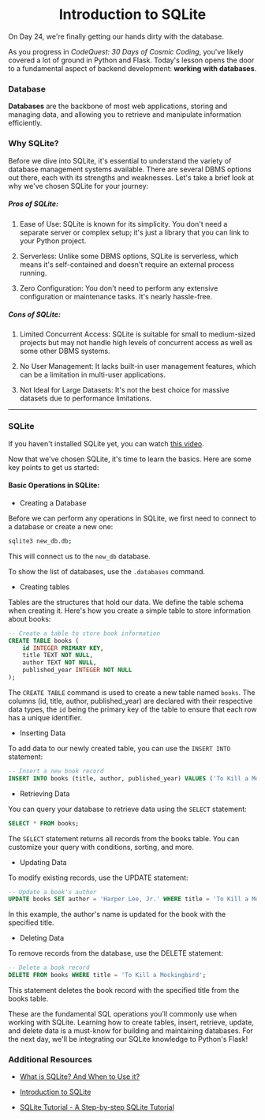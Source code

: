 <h1 align="center">Introduction to SQLite</h1>

On Day 24, we're finally getting our hands dirty with the database. 

As you progress in *CodeQuest: 30 Days of Cosmic Coding*, you've likely covered a lot of ground in Python and Flask. Today's lesson opens the door to a fundamental aspect of backend development: **working with databases**.

### Database

**Databases** are the backbone of most web applications, storing and managing data, and allowing you to retrieve and manipulate information efficiently.

### Why SQLite?

Before we dive into SQLite, it's essential to understand the variety of database management systems available. There are several DBMS options out there, each with its strengths and weaknesses. Let's take a brief look at why we've chosen SQLite for your journey:

##### Pros of SQLite:

1. Ease of Use: SQLite is known for its simplicity. You don't need a separate server or complex setup; it's just a library that you can link to your Python project.

2. Serverless: Unlike some DBMS options, SQLite is serverless, which means it's self-contained and doesn't require an external process running.

3. Zero Configuration: You don't need to perform any extensive configuration or maintenance tasks. It's nearly hassle-free.

##### Cons of SQLite:

1. Limited Concurrent Access: SQLite is suitable for small to medium-sized projects but may not handle high levels of concurrent access as well as some other DBMS systems.

2. No User Management: It lacks built-in user management features, which can be a limitation in multi-user applications.

3. Not Ideal for Large Datasets: It's not the best choice for massive datasets due to performance limitations.

---

### SQLite

If you haven't installed SQLite yet, you can watch [this video](https://www.youtube.com/watch?v=XA3w8tQnYCA).

Now that we've chosen SQLite, it's time to learn the basics. Here are some key points to get us started:

#### Basic Operations in SQLite:

- Creating a Database

Before we can perform any operations in SQLite, we first need to connect to a database or create a new one:

```sh
sqlite3 new_db.db;
```

This will connect us to the `new_db` database.

To show the list of databases, use the `.databases` command.

- Creating tables

Tables are the structures that hold our data. We define the table schema when creating it. Here's how you create a simple table to store information about books:

```sql
-- Create a table to store book information
CREATE TABLE books (
    id INTEGER PRIMARY KEY,
    title TEXT NOT NULL,
    author TEXT NOT NULL,
    published_year INTEGER NOT NULL
);
```

The `CREATE TABLE` command is used to create a new table named `books`. The columns (id, title, author, published_year) are declared with their respective data types, the `id` being the primary key of the table to ensure that each row has a unique identifier.

- Inserting Data

To add data to our newly created table, you can use the `INSERT INTO` statement:

```sql
-- Insert a new book record
INSERT INTO books (title, author, published_year) VALUES ('To Kill a Mockingbird', 'Harper Lee', 1960);
```

- Retrieving Data

You can query your database to retrieve data using the `SELECT` statement:

```sql
SELECT * FROM books;
```

The `SELECT` statement returns all records from the books table. You can customize your query with conditions, sorting, and more.

- Updating Data

To modify existing records, use the UPDATE statement:

```sql
-- Update a book's author
UPDATE books SET author = 'Harper Lee, Jr.' WHERE title = 'To Kill a Mockingbird';
```

In this example, the author's name is updated for the book with the specified title.

- Deleting Data

To remove records from the database, use the DELETE statement:

```sql
-- Delete a book record
DELETE FROM books WHERE title = 'To Kill a Mockingbird';
```

This statement deletes the book record with the specified title from the books table.

These are the fundamental SQL operations you'll commonly use when working with SQLite. Learning how to create tables, insert, retrieve, update, and delete data is a must-know for building and maintaining databases. For the next day, we'll be integrating our SQLite knowledge to Python's Flask!

### Additional Resources

- [What is SQLite? And When to Use it?](https://www.simplilearn.com/tutorials/sql-tutorial/what-is-sqlite)

- [Introduction to SQLite](https://www.geeksforgeeks.org/introduction-to-sqlite/)

- [SQLite Tutorial - A Step-by-step SQLite Tutorial](https://www.sqlitetutorial.net)